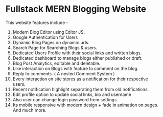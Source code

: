 # Fullstack MERN Blogging Website

This website features include -

1. Modern Blog Editor using Editor JS.
2. Google Authentication for Users
3. Dynamic Blog Pages on dynamic urls.
4. Search Page for Searching Blogs & users.
5. Dedicated Users Profile with their social links and written blogs.
6. Dedicated dashboard to manage blogs either published or draft.
7. Blog Post Analytics, editable and deletable.
8. Like interaction on Blogs with feature to comment on the blog.
9. Reply to comments. ( A nested Comment System )
10. Every interaction on site stores as a notification for their respective users.
11. Recent notification highlight separating them from old notifications.
12. Edit profile option to update social links, bio and username
13. Also user can change login password from settings.
14. Its mobile responsive with modern design + fade in animation on pages.
    And much more.
